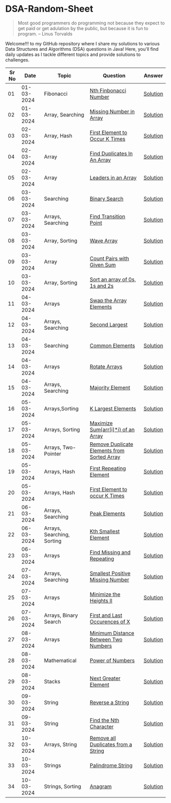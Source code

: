 # DSA-Random-Sheet
> Most good programmers do programming not because they expect to get paid or get adulation by the public, but because it is fun to program.
> – Linus Torvalds

Welcome!!! to my GitHub repository where I share my solutions to various Data Structures and Algorithms (DSA) questions in Java! Here, you'll find daily updates as I tackle different topics and provide solutions to challenges.

| Sr No | Date       | Topic         | Question                                      | Answer                                       |
| ----- |------------|---------------|-----------------------------------------------|----------------------------------------------|
| 01 | 01-03-2024 | Fibonacci         | [Nth Finbonacci Number](https://www.geeksforgeeks.org/problems/nth-fibonacci-number1335/1?page=1)              | [Solution](https://github.com/Yashin08/DSA-Random-Sheet/blob/ccac83cfbcf627f8cbe06e00e2fea413c45c0618/GFG_Nth_Fibonacci_Number.java)                |
| 02 | 01-03-2024 | Array, Searching  | [Missing Number in Array](https://www.geeksforgeeks.org/problems/missing-number-in-array1416/1?page=1) | [Solution](https://github.com/Yashin08/DSA-Random-Sheet/blob/40e4e0ae1236c1bb08d61cc7e7a76b084fdc13ef/GFG_Missing_Number_in_Array.java) |
| 03 | 02-03-2024 | Array, Hash       | [First Element to Occur K Times](https://www.geeksforgeeks.org/problems/first-element-to-occur-k-times5150/1) | [Solution](https://github.com/Yashin08/DSA-Random-Sheet/blob/06d47e2b91cc5075de08dc1ed569d3019de05569/GFG_POTD_First_Element_to_Occur_K-Times.java) |
| 04 | 02-03-2024 | Array             | [Find Duplicates In An Array](https://www.geeksforgeeks.org/problems/find-duplicates-in-an-array/1) | [Solution](https://github.com/Yashin08/DSA-Random-Sheet/blob/28a63ec543993e61b964814c88a14dcbcea72301/GFG_Find_Duplicates_In_an_Array.java) |
| 05 | 02-03-2024 | Array             | [Leaders in an Array](https://www.geeksforgeeks.org/problems/leaders-in-an-array-1587115620/1) | [Solution](https://github.com/Yashin08/DSA-Random-Sheet/blob/28a63ec543993e61b964814c88a14dcbcea72301/GFG_Leaders_In_an_Array.java) |
| 06 | 03-03-2024 | Searching          | [Binary Search](https://www.geeksforgeeks.org/problems/binary-search-1587115620/1) | [Solution](https://github.com/Yashin08/DSA-Random-Sheet/blob/533df1895d14b21312117e00b73df1c8c46e62d8/GFG_Binary_Search.java) |
| 07 | 03-03-2024 | Arrays, Searching | [Find Transition Point](https://www.geeksforgeeks.org/problems/find-transition-point-1587115620/1) | [Solution](https://github.com/Yashin08/DSA-Random-Sheet/blob/533df1895d14b21312117e00b73df1c8c46e62d8/GFG_Find_Transition_Point.java) |
| 08 | 03-03-2024 | Array, Sorting | [Wave Array](https://www.geeksforgeeks.org/problems/wave-array-1587115621/1) | [Solution](https://github.com/Yashin08/DSA-Random-Sheet/blob/533df1895d14b21312117e00b73df1c8c46e62d8/GFG_Wave_Array.java) |
| 09 | 03-03-2024 | Array | [Count Pairs with Given Sum](https://www.geeksforgeeks.org/problems/count-pairs-with-given-sum5022/1) | [Solution](https://github.com/Yashin08/DSA-Random-Sheet/blob/533df1895d14b21312117e00b73df1c8c46e62d8/GFG_Count_Pairs_with_Given_Sum.java) |
| 10 | 03-03-2024 | Array, Sorting | [Sort an array of 0s, 1s and 2s](https://www.geeksforgeeks.org/problems/sort-an-array-of-0s-1s-and-2s4231/1) | [Solution](https://github.com/Yashin08/DSA-Random-Sheet/blob/533df1895d14b21312117e00b73df1c8c46e62d8/GFG_Sort_an_Array_of_0_1_2.java) |
| 11 | 04-03-2024 | Arrays | [Swap the Array Elements](https://www.geeksforgeeks.org/problems/need-some-change/1) | [Solution](https://github.com/Yashin08/DSA-Random-Sheet/blob/561fbd0e6b22d454905a045ffe5f161f33eab3c2/GFG_Swap_The_Array_Elements.java) |
| 12 | 04-03-2024 | Arrays, Searching | [Second Largest](https://www.geeksforgeeks.org/problems/second-largest3735/1) | [Solution](https://github.com/Yashin08/DSA-Random-Sheet/blob/561fbd0e6b22d454905a045ffe5f161f33eab3c2/GFG_Second_Largest.java) |
| 13 | 04-03-2024 | Searching | [Common Elements](https://www.geeksforgeeks.org/problems/common-elements1132/1) | [Solution](https://github.com/Yashin08/DSA-Random-Sheet/blob/561fbd0e6b22d454905a045ffe5f161f33eab3c2/GFG_Common_Elements.java) |
| 14 | 04-03-2024 | Arrays | [Rotate Arrays](https://www.geeksforgeeks.org/problems/rotate-array-by-n-elements-1587115621/1) | [Solution](https://github.com/Yashin08/DSA-Random-Sheet/blob/561fbd0e6b22d454905a045ffe5f161f33eab3c2/GFG_Rotate_Array.java) |
| 15 | 04-03-2024 | Arrays, Searching | [Majority Element](https://www.geeksforgeeks.org/problems/majority-element-1587115620/1) | [Solution](https://github.com/Yashin08/DSA-Random-Sheet/blob/561fbd0e6b22d454905a045ffe5f161f33eab3c2/GFG_Majority_Element.java) |
| 16 | 05-03-2024 | Arrays,Sorting | [K Largest Elements](https://www.geeksforgeeks.org/problems/k-largest-elements4206/1) | [Solution](https://github.com/Yashin08/DSA-Random-Sheet/blob/de5b037e4000be7b6ab7fc653889e01b3c98f645/GFG_K_Largest_Elements.java) |
| 17 | 05-03-2024 | Arrays, Sorting | [Maximize Sum{arr[i]*i} of an Array](https://www.geeksforgeeks.org/problems/maximize-arrii-of-an-array0026/1) | [Solution](https://github.com/Yashin08/DSA-Random-Sheet/blob/de5b037e4000be7b6ab7fc653889e01b3c98f645/GFG_Maximize_Sum%7Barr%5Bi%5D*i%7D_of_an_Array.java) |
| 18 | 05-03-2024 | Arrays, Two-Pointer | [Remove Duplicate Elements from Sorted Array](https://www.geeksforgeeks.org/problems/remove-duplicate-elements-from-sorted-array/1) | [Solution](https://github.com/Yashin08/DSA-Random-Sheet/blob/de5b037e4000be7b6ab7fc653889e01b3c98f645/GFG_Rremove_Duplicate_Elements.java) |
| 19 | 05-03-2024 | Arrays, Hash | [First Repeating Element](https://www.geeksforgeeks.org/problems/first-repeating-element4018/1) | [Solution](https://github.com/Yashin08/DSA-Random-Sheet/blob/de5b037e4000be7b6ab7fc653889e01b3c98f645/GFG_First_Repeating_Element.java) |
| 20 | 05-03-2024 | Arrays, Hash | [First Element to occur K Times](https://www.geeksforgeeks.org/problems/first-element-to-occur-k-times5150/1) | [Solution](https://github.com/Yashin08/DSA-Random-Sheet/blob/de5b037e4000be7b6ab7fc653889e01b3c98f645/GFG_First_Element_to_Occur_K_Times.java)
| 21 | 06-03-2024 | Arrays, Searching | [Peak Elements](https://www.geeksforgeeks.org/problems/peak-element/1) | [Solution](https://github.com/Yashin08/DSA-Random-Sheet/blob/f8ea0d2fdcf16dfa27beaa876ba4a67b0d60e1ac/GFG_Peak_Element.java) |
| 22 | 06-03-2024 | Arrays, Searching, Sorting | [Kth Smallest Element](https://www.geeksforgeeks.org/problems/kth-smallest-element5635/1) | [Solution](https://github.com/Yashin08/DSA-Random-Sheet/blob/f8ea0d2fdcf16dfa27beaa876ba4a67b0d60e1ac/GFG_Kth_Smallest_Element.java) |
| 23 | 06-03-2024 | Arrays | [Find Missing and Repeating](https://www.geeksforgeeks.org/problems/find-missing-and-repeating2512/1) | [Solution](https://github.com/Yashin08/DSA-Random-Sheet/blob/f8ea0d2fdcf16dfa27beaa876ba4a67b0d60e1ac/GFG_Find_Missing_and_Repeating.java) |
| 24 | 07-03-2024 | Arrays, Searching | [Smallest Positive Missing Number](https://www.geeksforgeeks.org/problems/smallest-positive-missing-number-1587115621/1) | [Solution](https://github.com/Yashin08/DSA-Random-Sheet/blob/a5444a27922bf40837475f9da14c4a92a4c89024/GFG_Smallest_Positive_Missing_Number.java) |
| 25 | 07-03-2024 | Arrays | [Minimize the Heights II](https://www.geeksforgeeks.org/problems/minimize-the-heights3351/1) | [Solution](https://github.com/Yashin08/DSA-Random-Sheet/blob/a5444a27922bf40837475f9da14c4a92a4c89024/GFG_Minimize_The_Heights_II.java) |
| 26 | 07-03-2024 | Arrays, Binary Search | [First and Last Occurences of X](https://www.geeksforgeeks.org/problems/first-and-last-occurrences-of-x3116/1) | [Solution](https://github.com/Yashin08/DSA-Random-Sheet/blob/a5444a27922bf40837475f9da14c4a92a4c89024/GFG_First_and_Last_Occurence_of_X.java) |
| 27 | 08-03-2024 | Arrays | [Minimum Distance Between Two Numbers](https://www.geeksforgeeks.org/problems/minimum-distance-between-two-numbers/1) | [Solution](https://github.com/Yashin08/DSA-Random-Sheet/blob/02f1d6ab7bc9b226d0803fe5df321bb29ef05894/GFG_Min_Distance_Between_Two_Numbers.java) |
| 28 | 08-03-2024 | Mathematical | [Power of Numbers](https://www.geeksforgeeks.org/problems/power-of-numbers-1587115620/1) | [Solution](https://github.com/Yashin08/DSA-Random-Sheet/blob/02f1d6ab7bc9b226d0803fe5df321bb29ef05894/GFG_Power_of_Numbers.java) |
| 29 | 08-03-2024 | Stacks | [Next Greater Element](https://www.geeksforgeeks.org/problems/next-larger-element-1587115620/1) | [Solution](https://github.com/Yashin08/DSA-Random-Sheet/blob/02f1d6ab7bc9b226d0803fe5df321bb29ef05894/GFG_Next_Greater_Element.java) |
| 30 | 09-03-2024 | String | [Reverse a String](https://www.geeksforgeeks.org/problems/reverse-a-string/1) | [Solution](https://github.com/Yashin08/DSA-Random-Sheet/blob/03bfc835cbe1d5eae41ceb65b8a611b46d9d9794/GFG_Reverse_a_String.java) |
| 31 | 09-03-2024 | String | [Find the Nth Character](https://www.geeksforgeeks.org/problems/find-the-n-th-character5925/1) | [Solution](https://github.com/Yashin08/DSA-Random-Sheet/blob/03bfc835cbe1d5eae41ceb65b8a611b46d9d9794/GFG_Find_the_Nth_Character.java) |
| 32 | 10-03-2024 | Arrays, String | [Remove all Duplicates from a String](https://www.geeksforgeeks.org/problems/remove-all-duplicates-from-a-given-string4321/1) | [Solution](https://github.com/Yashin08/DSA-Random-Sheet/blob/60b2b030a3cc7ad36fc0b964a64768f277af3d5b/GFG_Remove_Duplicates_from_String.java) |
| 33 | 10-03-2024 | Strings | [Palindrome String](https://www.geeksforgeeks.org/problems/palindrome-string0817/1) | [Solution](https://github.com/Yashin08/DSA-Random-Sheet/blob/60b2b030a3cc7ad36fc0b964a64768f277af3d5b/GFG_Palindrome_String.java) |
| 34 | 10-03-2024 | Strings, Sorting | [Anagram](https://www.geeksforgeeks.org/problems/anagram-1587115620/1) | [Solution](https://github.com/Yashin08/DSA-Random-Sheet/blob/60b2b030a3cc7ad36fc0b964a64768f277af3d5b/GFG_Anagram.java) |
